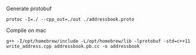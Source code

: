 Generate protobuf

```
protoc -I=./ --cpp_out=./out ./addressbook.proto
```

Compile on mac

```
g++ -I/opt/homebrew/include -L/opt/homebrew/lib -lprotobuf -std=c++11 write_address.cpp addressbook.pb.cc -o addressbook
```


